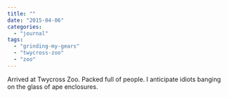 ```yaml
---
title: ""
date: "2015-04-06"
categories: 
  - "journal"
tags: 
  - "grinding-my-gears"
  - "twycross-zoo"
  - "zoo"
---
```


Arrived at Twycross Zoo. Packed full of people. I anticipate idiots banging on the glass of ape enclosures.
